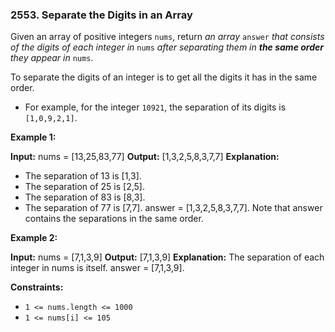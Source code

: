 ### 2553\. Separate the Digits in an Array

Given an array of positive integers `nums`, return _an array_ `answer` _that consists of the digits of each integer in_ `nums` _after separating them in **the same order** they appear in_ `nums`.

To separate the digits of an integer is to get all the digits it has in the same order.

*   For example, for the integer `10921`, the separation of its digits is `[1,0,9,2,1]`.

**Example 1:**

**Input:** nums = \[13,25,83,77\]
**Output:** \[1,3,2,5,8,3,7,7\]
**Explanation:** 
- The separation of 13 is \[1,3\].
- The separation of 25 is \[2,5\].
- The separation of 83 is \[8,3\].
- The separation of 77 is \[7,7\].
answer = \[1,3,2,5,8,3,7,7\]. Note that answer contains the separations in the same order.

**Example 2:**

**Input:** nums = \[7,1,3,9\]
**Output:** \[7,1,3,9\]
**Explanation:** The separation of each integer in nums is itself.
answer = \[7,1,3,9\].

**Constraints:**

*   `1 <= nums.length <= 1000`
*   `1 <= nums[i] <= 105`
